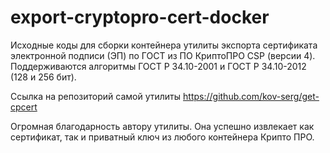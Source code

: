 # export-cryptopro-cert-docker
Исходные коды для сборки контейнера утилиты экспорта сертификата электронной подписи (ЭП) по ГОСТ из ПО КриптоПРО CSP (версии 4).
Поддерживаются алгоритмы ГОСТ Р 34.10-2001 и ГОСТ Р 34.10-2012 (128 и 256 бит).

Ссылка на репозиторий самой утилиты https://github.com/kov-serg/get-cpcert

Огромная благодарность автору утилиты. Она успешно извлекает как сертификат, так и приватный ключ из любого контейнера Крипто ПРО.
